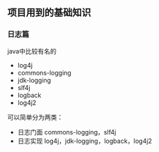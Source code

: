 ## 项目用到的基础知识

### 日志篇
java中比较有名的
- log4j
- commons-logging
- jdk-logging
- slf4j
- logback
- log4j2

可以简单分为两类：
- 日志门面 commons-logging，slf4j
- 日志实现 log4j，jdk-logging，logback，log4j2